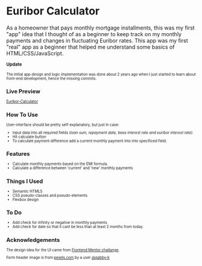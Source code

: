 # Euribor Calculator

As a homeowner that pays monthly mortgage installments, this was my first "app" idea that I thought of as a beginner to keep track on my monthly payments and changes in fluctuating Euribor rates. This app was my first "real" app as a beginner that helped me understand some basics of HTML/CSS/JavaScript.

<small>**Update**

<small>The initial app design and logic implementation was done about 2 years ago when I just started to learn about front-end development, hence the missing commits.

## Live Preview

[Euribor-Calculator](https://hammerztein.github.io/euribor-calculator/)

## How To Use

User-interface should be pretty self-explanatory, but just in case:

- Input data into all required fields (_loan sum, repayment date, base interest rate and euribor interest rate_)
- Hit calculate button
- To calculate payment difference add a current monthly payment into into specificed field.

## Features

- Calculate monthly payments based on the EMI formula.
- Calculate a difference between 'current' and 'new' monthly payments

## Things I Used

- Semantic HTML5
- CSS pseudo-classes and pseudo-elements
- Flexbox design

## To Do

- Add check for infinity or negative in monthly payments
- Add check for date so that it cant be less than at least 2 months from today.

## Acknowledgements

The design idea for the UI came from [Frontend Mentor challange](https://www.frontendmentor.io/challenges/order-summary-component-QlPmajDUj).

Form header image is from [pexels.com](https://www.pexels.com/) by a user [@gabby-k](https://www.pexels.com/@gabby-k/)
